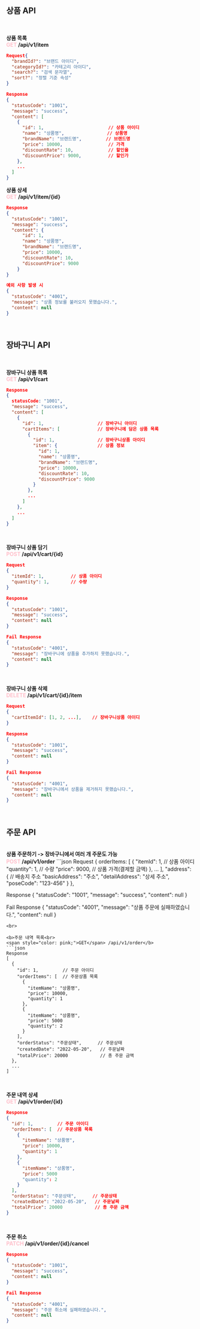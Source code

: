 <h2>상품 API</h2>
<br>

<b>상품 목록<br>
<span style="color: pink;">GET</span> /api/v1/item</b>
```json
Request{
  "brandId?": "브랜드 아이디",
  "categoryId?": "카테고리 아이디",
  "search?": "검색 문자열",
  "sort?": "정렬 기준 속성"
}

Response
{
  "statusCode": "1001", 
  "message": "success",
  "content": [
    {
      "id": 1,                        // 상품 아이디
      "name": "상품명",                // 상품명
      "brandName": "브랜드명",         // 브랜드명
      "price": 10000,                 // 가격
      "discountRate": 10,             // 할인율
      "discountPrice": 9000,          // 할인가
    },
    ...
  ]
}
```

<b>상품 상세<br>
<span style="color: pink;">GET</span> /api/v1/item/{id}</b>
```json
Response
{
  "statusCode": "1001", 
  "message": "success",
  "content": {
      "id": 1,                
      "name": "상품명",        
      "brandName": "브랜드명", 
      "price": 10000,         
      "discountRate": 10,
      "discountPrice": 9000
    }
}

예외 사항 발생 시
{
  "statusCode": "4001",
  "message": "상품 정보를 불러오지 못했습니다.",
  "content": null
}
```

<br>

<h2>장바구니 API</h2><br>

<b>장바구니 상품 목록<br>
<span style="color: pink;">GET</span> /api/v1/cart</b>
```json
Response
{
  statusCode: "1001", 
  "message": "success",
  "content": [
    {
      "id": 1,                    // 장바구니 아이디
      "cartItems": [              // 장바구니에 담은 상품 목록
        {
          "id": 1,                // 장바구니상품 아이디
          "item": {               // 상품 정보
            "id": 1,
            "name": "상품명",        
            "brandName": "브랜드명", 
            "price": 10000,         
            "discountRate": 10,
            "discountPrice": 9000
          }
        },
        ...
      ]
    },
    ...
  ]
}
```
<br>

<b>장바구니 상품 담기<br>
<span style="color: pink;">POST</span> /api/v1/cart/{id}</b>
```json
Request
{
  "itemId": 1,          // 상품 아이디
  "quantity": 1,        // 수량
}

Response
{
  "statusCode": "1001", 
  "message": "success",
  "content": null
}

Fail Response
{
  "statusCode": "4001",
  "message": "장바구니에 상품을 추가하지 못했습니다.",
  "content": null
}
```
<br>

<b>장바구니 상품 삭제<br>
<span style="color: pink;">DELETE</span> /api/v1/cart/{id}/item</b>
```json
Request
{
  "cartItemId": [1, 2, ...],    // 장바구니상품 아이디
}

Response
{
  "statusCode": "1001", 
  "message": "success",
  "content": null
}

Fail Response
{
  "statusCode": "4001",
  "message": "장바구니에서 상품을 제거하지 못했습니다.",
  "content": null
}
```
<br>


<h2>주문 API</h2><br>
<b>상품 주문하기 -> 장바구니에서 여러 개 주문도 가능<br>
<span style="color: pink;">POST</span> /api/v1/order</b>
```json
Request
{
  orderItems: [
    {
      "itemId": 1,          // 상품 아이디
      "quantity": 1,        // 수량
      "price": 9000,        // 상품 가격(결제할 금액)
    }, ...
  ],
  "address": {              // 배송지 주소
    "basicAddress": "주소", 
    "detailAddress": "상세 주소",
    "poseCode": "123-456"
  }
},

Response
{
  "statusCode": "1001", 
  "message": "success",
  "content": null
}

Fail Response
{
  "statusCode": "4001",
  "message": "상품 주문에 실패하였습니다.",
  "content": null
}
```
<br>

<b>주문 내역 목록<br>
<span style="color: pink;">GET</span> /api/v1/order</b>
```json
Response
[
  {
    "id": 1,         // 주문 아이디
    "orderItems": [  // 주문상품 목록
      {
        "itemName": "상품명",
        "price": 10000,
        "quantity": 1
      },
      {
        "itemName": "상품명",
        "price": 5000
        "quantity": 2
      }
    ],
    "orderStatus": "주문상태",      // 주문상태
    "createdDate": "2022-05-20",   // 주문날짜
    "totalPrice": 20000            // 총 주문 금액
  },
  ...
]
```
<br>

<b>주문 내역 상세<br>
<span style="color: pink;">GET</span> /api/v1/order/{id}</b>
```json
Response
{
  "id": 1,         // 주문 아이디
  "orderItems": [  // 주문상품 목록
    {
      "itemName": "상품명",
      "price": 10000,
      "quantity": 1
    },
    {
      "itemName": "상품명",
      "price": 5000
      "quantity": 2
    }
  ],
  "orderStatus": "주문상태",      // 주문상태
  "createdDate": "2022-05-20",   // 주문날짜
  "totalPrice": 20000            // 총 주문 금액
}
```
<br>

<b>주문 취소<br>
<span style="color: pink;">PATCH</span> /api/v1/order/{id}/cancel</b>
```json
Response
{
  "statusCode": "1001",
  "message": "success",
  "content": null
}

Fail Response
{
  "statusCode": "4001",
  "message": "주문 취소에 실패하였습니다.",
  "content": null
}
```
<br>